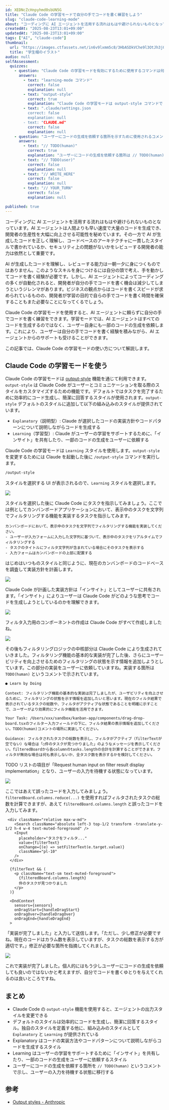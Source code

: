 ```yaml
---
id: XEDNcZcHnpyhmd0sbUN5G
title: "Claude Code の学習モードで自分の手でコードを書く練習をしよう"
slug: "claude-code-learning-mode"
about: "コーディングに AI エージェントを活用する流れはもはや避けられないものとなっています。しかし、AI エージェントによってコーディングの多くが自動化されると、開発者が自分の手でコードを書く機会は減少してしまうというジレンマがあります。Claude Code の学習モードを使用すると、自分の手でコードを書く練習ができます。学習モードでは、AI エージェントはユーザー自身にも一部のコードの生成を依頼します。この記事では、Claude Code の学習モードの使い方について解説します。"
createdAt: "2025-08-23T13:01+09:00"
updatedAt: "2025-08-23T13:01+09:00"
tags: ["AI", "claude-code"]
thumbnail:
  url: "https://images.ctfassets.net/in6v9lxmm5c8/3HbASDkVChe9l3OtJh3j03/7a6aac529916499d9171140e55654c20/student-cap_17489-768x630.png"
  title: "学生帽のイラスト"
audio: null
selfAssessment:
  quizzes:
    - question: "Claude Code の学習モードを有効にするために使用するコマンドは何ですか？"
      answers:
        - text: "learning-mode コマンド"
          correct: false
          explanation: null
        - text: "output-style"
          correct: true
          explanation: "Claude Code の学習モードは output-style コマンドで Learning スタイルを選択することで有効になります。"
        - text: ".claude/settings.json 
          correct: false
          explanation: null
        - text: "CLAUDE.md"
          correct: false
          explanation: null
    - question: "ユーザーにコードの生成を依頼する箇所を示すために使用されるコメントは何ですか？"
      answers:
        - text: "// TODO(human)"
          correct: true
          explanation: "ユーザーにコードの生成を依頼する箇所は // TODO(human) というコメントで示されます。"
        - text: "// TODO(user)"
          correct: false
          explanation: null
        - text: "// WRITE_HERE"
          correct: false
          explanation: null
        - text: "// YOUR_TURN"
          correct: false
          explanation: null

published: true
---
```


コーディングに AI エージェントを活用する流れはもはや避けられないものとなっています。AI エージェントは人間よりも早い速度で大量のコードを生成でき、開発者の生産性を大幅に向上させる可能性を秘めています。その一方で AI が生成したコードを正しく理解し、コードベースのアーキテクチャに一貫したスタイルで書かれているか、セキュリティ上の問題がないかをレビューする開発者の能力は依然として重要です。

AI が生成したコードを理解し、レビューする能力は一朝一夕に身につくものではありません。このようなスキルを身につけるには自分の頭で考え、手を動かしてコードを書く経験が必要です。しかし、AI エージェントによってコーディングの多くが自動化されると、開発者が自分の手でコードを書く機会は減少してしまうというジレンマがあります。ビジネスの観点からはコードを書くスピードが求められているものの、開発者が学習の目的で自らの手でコードを書く時間を確保することもまた必要なことになってくるでしょう。

Claude Code の学習モードを使用すると、AI エージェントに頼らずに自分の手でコードを書く練習をできます。学習モードでは、AI エージェントはすべてのコードを生成するのではなく、ユーザー自身にも一部のコードの生成を依頼します。これにより、ユーザーは自分の手でコードを書く経験を積みながら、AI エージェントからのサポートも受けることができます。

この記事では、Claude Code の学習モードの使い方について解説します。

## Claude Code の学習モードを使う

Claude Code の学習モードは [output-style](https://docs.anthropic.com/en/docs/claude-code/output-styles) 機能を通じて利用できます。`output-style` は Claude Code がユーザーとコミュニケーションを取る際のスタイルをカスタマイズするための機能です。デフォルトではタスクを完了するために効率的にコード生成し、簡潔に回答するスタイルが使用されます。`output-style` デフォルトのスタイルに追加して以下の組み込みのスタイルが提供されています。

- `Explanatory`（説明型）: Claude が選択したコードの実装方針やコードパターンについて説明しながらコードを生成する
- `Learning`（学習型）: Claude がユーザーの学習をサポートするために、「インサイト」を共有したり、一部のコードの生成をユーザーに依頼する

Claude Code の学習モードは `Learning` スタイルを使用します。`output-style` を変更するためには Claude を起動した後に `/output-style` コマンドを実行します。

```bash
/output-style
```

スタイルを選択する UI が表示されるので、`Learning` スタイルを選択します。

![](https://images.ctfassets.net/in6v9lxmm5c8/1BydRYtbru1XKL8vrEcLzZ/02d8621c5c12383bd95e4838e93cf663/%C3%A3__%C3%A3__%C3%A3_%C2%AA%C3%A3__%C3%A3__%C3%A3__%C3%A3__%C3%A3__%C3%A3___2025-08-23_13.23.37.png)

スタイルを選択した後に Claude Code にタスクを指示してみましょう。ここでは例としてカンバンボードアプリケーションにおいて、表示中のタスクを文字列でフィルタリングする機能を実装するタスクを指示してみます。

```plaintext
カンバンボードにおいて、表示中のタスクを文字列でフィルタリングする機能を実装してください。
- ユーザーが入力フォームに入力した文字列に基づいて、表示中のタスクをリアルタイムでフィルタリングする
- タスクのタイトルにフィルタ文字列が含まれている場合にそのタスクを表示する
- 入力フォームはカンバンボードの上部に配置する
```

はじめはいつものスタイルと同じように、現在のカンバンボードのコードベースを調査して実装方針を計画します。

![](https://images.ctfassets.net/in6v9lxmm5c8/5yPPF57DBB0IeXkCPxgKA1/826f3811559614a948abbe374292767c/%C3%A3__%C3%A3__%C3%A3_%C2%AA%C3%A3__%C3%A3__%C3%A3__%C3%A3__%C3%A3__%C3%A3___2025-08-23_13.27.33.png)

Claude Code が計画した実装方針は「インサイト」としてユーザーに共有されます。「インサイト」によりユーザーは Claude Code がどのような思考でコードを生成しようとしているのかを理解できます。

![](https://images.ctfassets.net/in6v9lxmm5c8/2A1Hcb2YUCvIvF6PSSl9uL/5f743f7bbba6bf3896f8941d22444b70/%C3%A3__%C3%A3__%C3%A3_%C2%AA%C3%A3__%C3%A3__%C3%A3__%C3%A3__%C3%A3__%C3%A3___2025-08-23_13.28.00.png)

フィルタ入力用のコンポーネントの作成は Claude Code がすべて作成しましたね。

![](https://images.ctfassets.net/in6v9lxmm5c8/2vnm3NY7vp4z7N6C0dJbCt/e6ae8f2a3928ce697a1eb1a85130aa12/%C3%A3__%C3%A3__%C3%A3_%C2%AA%C3%A3__%C3%A3__%C3%A3__%C3%A3__%C3%A3__%C3%A3___2025-08-23_13.38.06.png)

その後もフィルタリングロジックの中核部分は Claude Code により生成されていきました。フィルタリング機能の基本的な実装が完了した後、さらにユーザービリティを向上させるためのフィルタリングの状態を示す情報を追加しようとしています。この部分の実装をユーザーに依頼していますね。実装する箇所は `TODO(human)` というコメントで示されています。

```plaintext
● Learn by Doing

Context: フィルタリング機能の基本的な実装は完了しましたが、ユーザビリティを向上させるために、フィルタリングの状態を示す情報を追加したいと思います。現在のフィルタ結果で表示されているタスクの総数や、フィルタがアクティブな状態であることを明確に示すことで、ユーザーがより効果的にフィルタ機能を活用できます。

Your Task: /Users/xxx/sandbox/kanban-app/components/drag-drop-board.tsxのフィルター入力フィールドの下に、フィルタ結果の表示情報を追加してください。TODO(human)コメントの場所に実装してください。

Guidance: フィルタされたタスクの総数を表示し、フィルタがアクティブ（filterTextが空でない）な場合は「○件のタスクが見つかりました」のようなメッセージを表示してください。filteredBoardから各columnのtasks.lengthの合計を計算することができます。フィルタが無効な場合は何も表示しないか、全タスク数を表示するかを検討してください。
```

TODO リストの項目が「Request human input on filter result display implementation」となり、ユーザーの入力を待機する状態になっています。

![](https://images.ctfassets.net/in6v9lxmm5c8/4TMklXPpJleiOJH8ciDxsK/beb4c2963bc901660e020e88ed747ca2/%C3%A3__%C3%A3__%C3%A3_%C2%AA%C3%A3__%C3%A3__%C3%A3__%C3%A3__%C3%A3__%C3%A3___2025-08-23_13.59.17.png)

ここではあえて誤ったコードを入力してみましょう。`filteredBoard.columns.reduce(...)` を使用すればフィルタされたタスクの総数を計算できますが、あえて `filteredBoard.columns.length` と誤ったコードを入力してみます。

```tsx {11-16}
 <div className="relative max-w-md">
    <Search className="absolute left-3 top-1/2 transform -translate-y-1/2 h-4 w-4 text-muted-foreground" />
    <Input
      placeholder="タスクをフィルタ..."
      value={filterText}
      onChange={(e) => setFilterText(e.target.value)}
      className="pl-10"
    />
  </div>

  {filterText && (
    <p className="text-sm text-muted-foreground">
      {filteredBoard.columns.length}
      件のタスクが見つかりました
    </p>
  )}

  <DndContext
    sensors={sensors}
    onDragStart={handleDragStart}
    onDragOver={handleDragOver}
    onDragEnd={handleDragEnd}
  >
```

「実装が完了しました」と入力して送信します。「ただし、少し修正が必要ですね。現在のコードはカラム数を表示していますが、タスクの総数を表示する方が適切です。」修正が必要な箇所を指摘してくれました。

![](https://images.ctfassets.net/in6v9lxmm5c8/6f06awAxVR20AhV7P5ZJK4/fb343dae6607245868252e18bec0217f/%C3%A3__%C3%A3__%C3%A3_%C2%AA%C3%A3__%C3%A3__%C3%A3__%C3%A3__%C3%A3__%C3%A3___2025-08-23_14.13.56.png)

これで実装が完了しました。個人的にはもう少しユーザーにコードの生成を依頼しても良いのではないかと考えますが、自分でコードを書くゆとりを与えてくれるのは良いところですね。

## まとめ

- Claude Code の `output-style` 機能を使用すると、エージェントの出力スタイルを変更できる
- デフォルトのスタイルは効率的にコードを生成し、簡潔に回答するスタイル。独自のスタイルを定義する他に、組み込みのスタイルとして `Explanatory` と `Learning` が提供されている
- Explanatory はコードの実装方法やコードパターンについて説明しながらコードを生成するスタイル
- Learning はユーザーの学習をサポートするために「インサイト」を共有したり、一部のコードの生成をユーザーに依頼するスタイル
- ユーザーにコードの生成を依頼する箇所を `// TODO(human)` というコメントで示し、ユーザーの入力を待機する状態に移行する

## 参考

- [Output styles - Anthropic](https://docs.anthropic.com/en/docs/claude-code/output-styles)